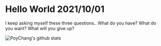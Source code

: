 # Hello World 2021/10/01

I keep asking myself these three questions.. What do you have? What do you want? What will you give up?

![PoyChang's github stats](https://github-readme-stats.vercel.app/api?username=poychang&show_icons=true&theme=dracula)
